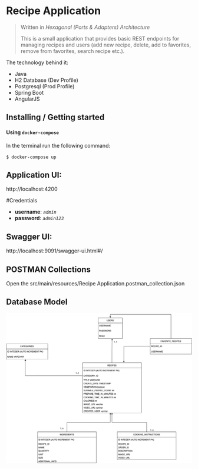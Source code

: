 # Recipe Application
> Written in *Hexagonal (Ports & Adapters) Architecture*
> 
> This is a small application that provides basic REST endpoints for managing recipes and users (add new recipe, delete, add to favorites, remove from favorites, search recipe etc.).

The technology behind it:
* Java
* H2 Database (Dev Profile)
* Postgresql (Prod Profile)
* Spring Boot
* AngularJS

## Installing / Getting started

#### Using `docker-compose`

In the terminal run the following command:
```console
$ docker-compose up
``` 

## Application UI:
http://localhost:4200

#Credentials
* **username**: _`admin`_ 
* **password**: _`admin123`_

## Swagger UI:
http://localhost:9091/swagger-ui.html#/


## POSTMAN Collections
Open the src/main/resources/Recipe Application.postman_collection.json

## Database Model
![Alt text](./recipe-application/src/main/resources/database%20model/recipe.png)





